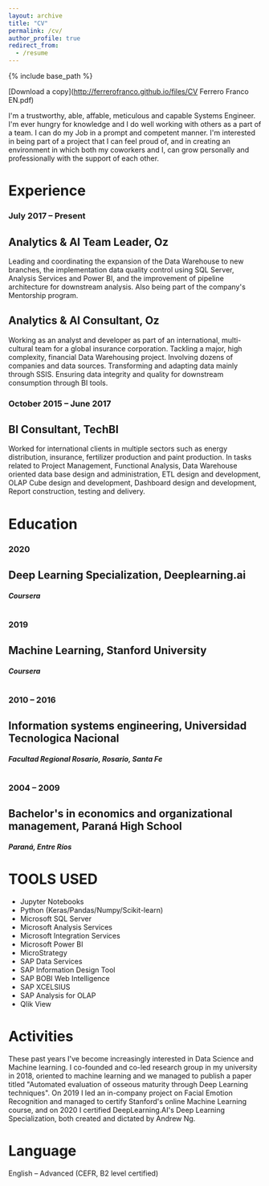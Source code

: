 ```yaml
---
layout: archive
title: "CV"
permalink: /cv/
author_profile: true
redirect_from:
  - /resume
---
```


{% include base_path %}

[Download a copy](http://ferrerofranco.github.io/files/CV Ferrero Franco EN.pdf)

I&#39;m a trustworthy, able, affable, meticulous and capable Systems Engineer. I&#39;m ever hungry for knowledge and I do well working with others as a part of a team. I can do my Job in a prompt and competent manner. I&#39;m interested in being part of a project that I can feel proud of, and in creating an environment in which both my coworkers and I, can grow personally and professionally with the support of each other.

# Experience
### July 2017 – Present
## Analytics &amp; AI Team Leader, **Oz**
Leading and coordinating the expansion of the Data Warehouse to new branches, the implementation data quality control using SQL Server, Analysis Services and Power BI, and the improvement of pipeline architecture for downstream analysis. Also being part of the company&#39;s Mentorship program.

## Analytics &amp; AI Consultant, **Oz**
Working as an analyst and developer as part of an international, multi-cultural team for a global insurance corporation. Tackling a major, high complexity, financial Data Warehousing project.
Involving dozens of companies and data sources. Transforming and adapting data mainly through SSIS. Ensuring data integrity and quality for downstream consumption through BI tools.

### October 2015 – June 2017
## BI Consultant, **TechBI**
Worked for international clients in multiple sectors such as energy distribution, insurance, fertilizer production and paint production. In tasks related to Project Management, Functional Analysis, Data Warehouse oriented data base design and administration, ETL design and development, OLAP Cube design and development, Dashboard design and development, Report construction, testing and delivery.

# Education
### **2020**
## Deep Learning Specialization, **Deeplearning&#46;ai**
##### Coursera
# 
# 
### **2019**
## Machine Learning, **Stanford University**
##### Coursera
# 
# 
### **2010 – 2016**
## Information systems engineering, **Universidad Tecnologica Nacional**
##### Facultad Regional Rosario, Rosario, Santa Fe
# 
# 
### **2004 – 2009**
## Bachelor&#39;s in economics and organizational management, **Paraná High School**
##### Paraná, Entre Ríos
# 
# 
# TOOLS USED
- Jupyter Notebooks
- Python (Keras/Pandas/Numpy/Scikit-learn)
- Microsoft SQL Server
- Microsoft Analysis Services
- Microsoft Integration Services
- Microsoft Power BI
- MicroStrategy
- SAP Data Services
- SAP Information Design Tool
- SAP BOBI Web Intelligence
- SAP XCELSIUS
- SAP Analysis for OLAP
- Qlik View

# Activities
These past years I&#39;ve become increasingly interested in Data Science and Machine learning.
I co-founded and co-led research group in my university in 2018, oriented to machine learning and we managed to publish a paper titled &quot;Automated evaluation of osseous maturity through Deep Learning techniques&quot;.
On 2019 I led an in-company project on Facial Emotion Recognition and managed to certify Stanford&#39;s online Machine Learning course, and on 2020 I certified DeepLearning&#46;AI&#39;s Deep Learning Specialization, both created and dictated by Andrew Ng.

# Language
English – Advanced (CEFR, B2 level certified)